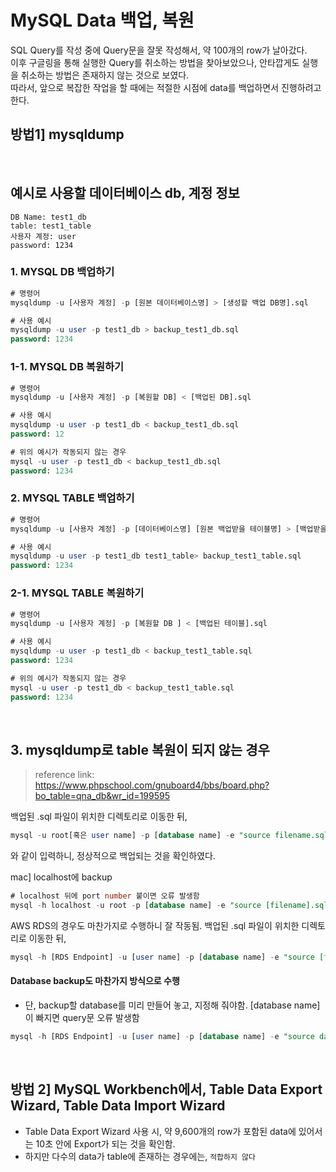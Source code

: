 # MySQL Data 백업, 복원

SQL Query를 작성 중에 Query문을 잘못 작성해서, 약 100개의 row가 날아갔다.   
이후 구글링을 통해 실행한 Query를 취소하는 방법을 찾아보았으나, 안타깝게도 실행을 취소하는 방법은 존재하지 않는 것으로 보였다.   
따라서, 앞으로 복잡한 작업을 할 때에는 적절한 시점에 data를 백업하면서 진행하려고 한다. 



## 방법1] mysqldump

<br>

## 예시로 사용할 데이터베이스 db, 계정 정보
```
DB Name: test1_db
table: test1_table
사용자 계정: user
password: 1234
```

### 1. MYSQL DB 백업하기
```SQL
# 명령어
mysqldump -u [사용자 계정] -p [원본 데이터베이스명] > [생성할 백업 DB명].sql

# 사용 예시
mysqldump -u user -p test1_db > backup_test1_db.sql
password: 1234
```

### 1-1. MYSQL DB 복원하기
```SQL
# 명령어
mysqldump -u [사용자 계정] -p [복원할 DB] < [백업된 DB].sql

# 사용 예시
mysqldump -u user -p test1_db < backup_test1_db.sql
password: 12

# 위의 예시가 작동되지 않는 경우 
mysql -u user -p test1_db < backup_test1_db.sql
password: 1234
```

### 2. MYSQL TABLE 백업하기
```SQL
# 명령어
mysqldump -u [사용자 계정] -p [데이터베이스명] [원본 백업받을 테이블명] > [백업받을 테이블명].sql

# 사용 예시
mysqldump -u user -p test1_db test1_table> backup_test1_table.sql
password: 1234
```

### 2-1. MYSQL TABLE 복원하기
```SQL
# 명령어
mysqldump -u [사용자 계정] -p [복원할 DB ] < [백업된 테이블].sql

# 사용 예시
mysqldump -u user -p test1_db < backup_test1_table.sql
password: 1234

# 위의 예시가 작동되지 않는 경우 
mysql -u user -p test1_db < backup_test1_table.sql
password: 1234
```

<br>



## 3. mysqldump로 table 복원이 되지 않는 경우

> reference link: https://www.phpschool.com/gnuboard4/bbs/board.php?bo_table=qna_db&wr_id=199595

백업된 .sql 파일이 위치한 디렉토리로 이동한 뒤, 

```sql
mysql -u root[혹은 user name] -p [database name] -e "source filename.sql"
```

와 같이 입력하니, 정상적으로 백업되는 것을 확인하였다.



mac] localhost에 backup

```sql
# localhost 뒤에 port number 붙이면 오류 발생함
mysql -h localhost -u root -p [database name] -e "source [filename].sql"
```





AWS RDS의 경우도 마찬가지로 수행하니 잘 작동됨. 백업된 .sql 파일이 위치한 디렉토리로 이동한 뒤,

```sql
mysql -h [RDS Endpoint] -u [user name] -p [database name] -e "source [filename].sql"
```



#### Database backup도 마찬가지 방식으로 수행

* 단, backup할 database를 미리 만들어 놓고, 지정해 줘야함. [database name] 이 빠지면 query문 오류 발생함

```sql
mysql -h [RDS Endpoint] -u [user name] -p [database name] -e "source database.sql"
```



<br>



## 방법 2] MySQL Workbench에서, Table Data Export Wizard, Table Data Import Wizard
* Table Data Export Wizard 사용 시, 약 9,600개의 row가 포함된 data에 있어서는 10초 안에 Export가 되는 것을 확인함.
* 하지만 다수의 data가 table에 존재하는 경우에는, `적합하지 않다`




